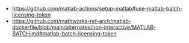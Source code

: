 - https://github.com/matlab-actions/setup-matlab#use-matlab-batch-licensing-token
- https://github.com/mathworks-ref-arch/matlab-dockerfile/blob/main/alternates/non-interactive/MATLAB-BATCH.md#matlab-batch-licensing-token
